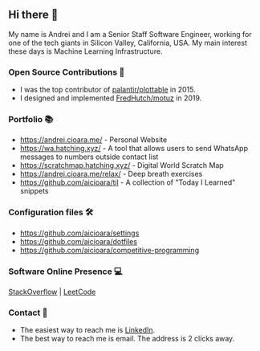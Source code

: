 ## Hi there 👋

My name is Andrei and I am a Senior Staff Software Engineer, working for one of the tech giants in Silicon Valley, California, USA. My main interest these days is Machine Learning Infrastructure.

### Open Source Contributions 🐍

- I was the top contributor of [palantir/plottable](https://github.com/palantir/plottable) in 2015.
- I designed and implemented [FredHutch/motuz](https://github.com/FredHutch/motuz) in 2019.

### Portfolio 📚

- https://andrei.cioara.me/ - Personal Website
- https://wa.hatching.xyz/ - A tool that allows users to send WhatsApp messages to numbers outside contact list
- https://scratchmap.hatching.xyz/ - Digital World Scratch Map
- https://andrei.cioara.me/relax/ - Deep breath exercises
- https://github.com/aicioara/til - A collection of "Today I Learned" snippets

### Configuration files 🛠

- https://github.com/aicioara/settings
- https://github.com/aicioara/dotfiles
- https://github.com/aicioara/competitive-programming

### Software Online Presence 💻

[StackOverflow](https://stackoverflow.com/users/3374785/andrei-cioara) | [LeetCode](https://leetcode.com/u/andreicioara/)

### Contact 🤝

- The easiest way to reach me is [LinkedIn](https://www.linkedin.com/in/andreicioara/).
- The best way to reach me is email. The address is 2 clicks away.

<!--
**aicioara/aicioara** is a ✨ _special_ ✨ repository because its `README.md` (this file) appears on your GitHub profile.

Here are some ideas to get you started:

- 🔭 I’m currently working on ...
- 🌱 I’m currently learning ...
- 👯 I’m looking to collaborate on ...
- 🤔 I’m looking for help with ...
- 💬 Ask me about ...
- 📫 How to reach me: ...
- 😄 Pronouns: ...
- ⚡ Fun fact: ...
-->
